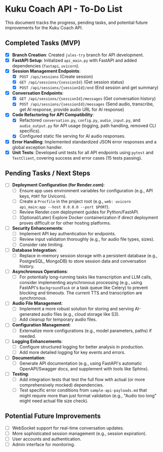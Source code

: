 # Kuku Coach API - To-Do List

This document tracks the progress, pending tasks, and potential future improvements for the Kuku Coach API.

## Completed Tasks (MVP)

*   [x] **Branch Creation**: Created `jules-try` branch for API development.
*   [x] **FastAPI Setup**: Initialized `api_main.py` with FastAPI and added dependencies (`fastapi`, `uvicorn`).
*   [x] **Session Management Endpoints**:
    *   [x] `POST /api/sessions` (Create session)
    *   [x] `GET /api/sessions/{sessionId}` (Get session status)
    *   [x] `POST /api/sessions/{sessionId}/end` (End session and get summary)
*   [x] **Conversation Endpoints**:
    *   [x] `GET /api/sessions/{sessionId}/messages` (Get conversation history)
    *   [x] `POST /api/sessions/{sessionId}/messages` (Send audio, transcribe, get AI response, provide audio URL for AI response)
*   [x] **Code Refactoring for API Compatibility**:
    *   [x] Refactored `conversation.py`, `config.py`, `audio_input.py`, and `audio_output.py` for API usage (logging, path handling, removed CLI specifics).
    *   [x] Configured static file serving for AI audio responses.
*   [x] **Error Handling**: Implemented standardized JSON error responses and a global exception handler.
*   [x] **Unit Tests**: Developed unit tests for all API endpoints using `pytest` and `TestClient`, covering success and error cases (15 tests passing).

## Pending Tasks / Next Steps

*   [ ] **Deployment Configuration (for Render.com)**:
    *   [ ] Ensure app uses environment variables for configuration (e.g., API keys, `PORT` for Uvicorn).
    *   [ ] Create a `Procfile` in the project root (e.g., `web: uvicorn api_main:app --host 0.0.0.0 --port $PORT`).
    *   [ ] Review Render.com deployment guides for Python/FastAPI.
    *   [ ] (Optional/Later) Explore Docker containerization if direct deployment proves difficult or for other hosting platforms.
*   [ ] **Security Enhancements**:
    *   [ ] Implement API key authentication for endpoints.
    *   [ ] Review input validation thoroughly (e.g., for audio file types, sizes).
    *   [ ] Consider rate limiting.
*   [ ] **Database Integration**:
    *   [ ] Replace in-memory session storage with a persistent database (e.g., PostgreSQL, MongoDB) to store session data and conversation history.
*   [ ] **Asynchronous Operations**:
    *   [ ] For potentially long-running tasks like transcription and LLM calls, consider implementing asynchronous processing (e.g., using FastAPI's `BackgroundTask` or a task queue like Celery) to prevent blocking and timeouts. The current TTS and transcription are synchronous.
*   [ ] **Audio File Management**:
    *   [ ] Implement a more robust solution for storing and serving AI-generated audio files (e.g., cloud storage like S3).
    *   [ ] Add cleanup for temporary audio files.
*   [ ] **Configuration Management**:
    *   [ ] Externalize more configurations (e.g., model parameters, paths) if needed.
*   [ ] **Logging Enhancements**:
    *   [ ] Configure structured logging for better analysis in production.
    *   [ ] Add more detailed logging for key events and errors.
*   [ ] **Documentation**:
    *   [ ] Generate API documentation (e.g., using FastAPI's automatic OpenAPI/Swagger docs, and supplement with tools like Sphinx).
*   [ ] **Testing**:
    *   [ ] Add integration tests that test the full flow with actual (or more comprehensively mocked) dependencies.
    *   [ ] Test specific error conditions from `sample-api-payloads.md` that might require more than just format validation (e.g., "Audio too long" might need actual file size check).

## Potential Future Improvements

*   [ ] WebSocket support for real-time conversation updates.
*   [ ] More sophisticated session management (e.g., session expiration).
*   [ ] User accounts and authentication.
*   [ ] Admin interface for monitoring.
